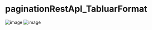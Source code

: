 # paginationRestApI_TabluarFormat

![image](https://user-images.githubusercontent.com/65679502/236013209-851a2c89-6ea3-4266-9b70-393946fe2d19.png)
![image](https://user-images.githubusercontent.com/65679502/236014030-aeb49fd5-99b8-456a-a78d-13126ce31265.png)
